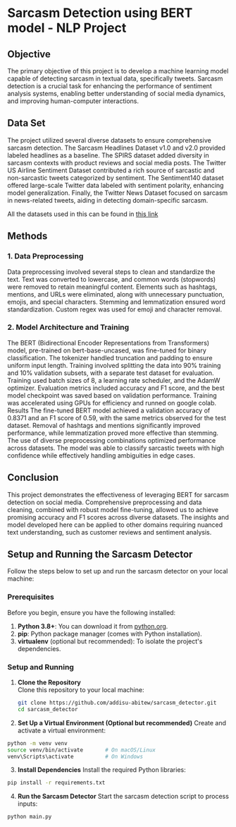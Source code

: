 # Sarcasm Detection using BERT model - NLP Project

## Objective
The primary objective of this project is to develop a machine learning model capable of detecting sarcasm in textual data, specifically tweets. Sarcasm detection is a crucial task for enhancing the performance of sentiment analysis systems, enabling better understanding of social media dynamics, and improving human-computer interactions.

## Data Set
The project utilized several diverse datasets to ensure comprehensive sarcasm detection. The Sarcasm Headlines Dataset v1.0 and v2.0 provided labeled headlines as a baseline. The SPIRS dataset added diversity in sarcasm contexts with product reviews and social media posts. The Twitter US Airline Sentiment Dataset contributed a rich source of sarcastic and non-sarcastic tweets categorized by sentiment. The Sentiment140 dataset offered large-scale Twitter data labeled with sentiment polarity, enhancing model generalization. Finally, the Twitter News Dataset focused on sarcasm in news-related tweets, aiding in detecting domain-specific sarcasm.

All the datasets used in this can be found in [this link](https://drive.google.com/drive/folders/1NSXGPRQnuSP2ipNG6-I-7FF-tR9iZvVE)

## Methods
### 1. Data Preprocessing
Data preprocessing involved several steps to clean and standardize the text. Text was converted to lowercase, and common words (stopwords) were removed to retain meaningful content. Elements such as hashtags, mentions, and URLs were eliminated, along with unnecessary punctuation, emojis, and special characters. Stemming and lemmatization ensured word standardization. Custom regex was used for emoji and character removal. 
### 2. Model Architecture and Training
The BERT (Bidirectional Encoder Representations from Transformers) model, pre-trained on bert-base-uncased, was fine-tuned for binary classification. The tokenizer handled truncation and padding to ensure uniform input length. Training involved splitting the data into 90% training and 10% validation subsets, with a separate test dataset for evaluation. Training used batch sizes of 8, a learning rate scheduler, and the AdamW optimizer. Evaluation metrics included accuracy and F1 score, and the best model checkpoint was saved based on validation performance. Training was accelerated using GPUs for efficiency and runned on google colab.
Results
The fine-tuned BERT model achieved a validation accuracy of 0.8371 and an F1 score of 0.59, with the same metrics observed for the test dataset. Removal of hashtags and mentions significantly improved performance, while lemmatization proved more effective than stemming. The use of diverse preprocessing combinations optimized performance across datasets. The model was able to classify sarcastic tweets with high confidence while effectively handling ambiguities in edge cases.
## Conclusion
This project demonstrates the effectiveness of leveraging BERT for sarcasm detection on social media. Comprehensive preprocessing and data cleaning, combined with robust model fine-tuning, allowed us to achieve promising accuracy and F1 scores across diverse datasets. The insights and model developed here can be applied to other domains requiring nuanced text understanding, such as customer reviews and sentiment analysis.


## Setup and Running the Sarcasm Detector

Follow the steps below to set up and run the sarcasm detector on your local machine:

### Prerequisites

Before you begin, ensure you have the following installed:

1. **Python 3.8+**: You can download it from [python.org](https://www.python.org/).
2. **pip**: Python package manager (comes with Python installation).
3. **virtualenv** (optional but recommended): To isolate the project's dependencies.

### Setup and Running

1. **Clone the Repository**  
   Clone this repository to your local machine:
   ```bash
   git clone https://github.com/addisu-abitew/sarcasm_detector.git
   cd sarcasm_detector

2. **Set Up a Virtual Environment (Optional but recommended)**
Create and activate a virtual environment:

```bash
python -m venv venv
source venv/bin/activate       # On macOS/Linux
venv\Scripts\activate          # On Windows
```

3. **Install Dependencies**
Install the required Python libraries:

```bash
pip install -r requirements.txt
```

4. **Run the Sarcasm Detector**
Start the sarcasm detection script to process inputs:

```bash
python main.py
```
